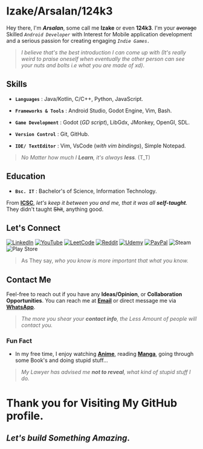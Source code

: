 # Izake/Arsalan/124k3

Hey there, I'm ***Arsalan***, some call me **Izake** or even **124k3**. I'm your ~~average~~ Skilled *`Android Developer`* with Interest for Mobile application development and a serious passion for creating engaging *`Indie Games.`*

>*I believe that's the best introduction I can come up with (It's really weird to praise oneself when eventually the other person can see your nuts and bolts i.e what you are made of xd)*.


## Skills

- **`Languages`** : Java/Kotlin, C/C++, Python, JavaScript.

- **`Frameworks & Tools`** :  Android Studio, Godot Engine, Vim, Bash.

- **`Game Development`** : Godot (*GD script*), LibGdx, JMonkey, OpenGl, SDL.

- **`Version Control`** : Git, GitHub.

- **`IDE/ TextEditor`** : Vim, VsCode (*with vim bindings*), Simple Notepad.

>*No Matter how much I **Learn**, it's always **less**.* (T_T)

## Education

- **`Bsc. IT`** : Bachelor's of Science, Information Technology.

From [**ICSC**](https://en.wikipedia.org/wiki/Islamia_College_of_Science_and_Commerce,_Srinagar,target="_blank"), *let's keep it between you and me, that it was all **self-taught**.* They didn't taught ~~Shit~~, anything good.


## Let's Connect

[![LinkedIn](https://img.shields.io/badge/linkedin-%230077B5.svg?style=for-the-badge&logo=linkedin&logoColor=white)](https://www.linkedin.com/in/arsalan-khan-25663124a/,target="_blank")
[![YouTube](https://img.shields.io/badge/YouTube-%23FF0000.svg?style=for-the-badge&logo=YouTube&logoColor=white)](https://youtube.com/@124k3_?si=CidvmrLzY3vluGX8,target="_blank")
[![LeetCode](https://img.shields.io/badge/LeetCode-000000?style=for-the-badge&logo=LeetCode&logoColor=#d16c06)](https://leetcode.com/124k3/,target="_blank")
[![Reddit](https://img.shields.io/badge/Reddit-%23FF4500.svg?style=for-the-badge&logo=Reddit&logoColor=white)](https://www.reddit.com/user/124k3,target="_blank")
[![Udemy](https://img.shields.io/badge/Udemy-A435F0?style=for-the-badge&logo=Udemy&logoColor=white)](https://www.udemy.com/user/arsalan-544/,target="_blank")
[![PayPal](https://img.shields.io/badge/PayPal-00457C?style=for-the-badge&logo=paypal&logoColor=white)](https://paypal.me/izakefortster?country.x=IN&locale.x=en_GB,target="_blank")
![Steam](https://img.shields.io/badge/steam-%23000000.svg?style=for-the-badge&logo=steam&logoColor=white,target="_blank")
![Play Store](https://img.shields.io/badge/Google_Play-414141?style=for-the-badge&logo=google-play&logoColor=white,target="_blank")

>As They say, *who you know is more important that what you know.*

## Contact Me

 Feel-free to reach out if you have any **Ideas/Opinion**, or **Collaboration Opportunities**. You can reach me at [**Email**](akha3743@gmail.com) or direct message me via [**WhatsApp**](https://wa.me/919796926552,target="_blank").

 >*The more you shear your **contact info**, the Less Amount of people will contact you.*

### Fun Fact

- In my free time, I enjoy watching [**Anime**](https://en.wikipedia.org/wiki/Anime), reading [**Manga**](https://en.wikipedia.org/wiki/Manga), going through some Book's and doing stupid stuff...

>*My Lawyer has advised me **not to reveal**, what kind of stupid stuff I do.*


# Thank you for Visiting My  GitHub profile. 
## *Let's build Something  Amazing*.